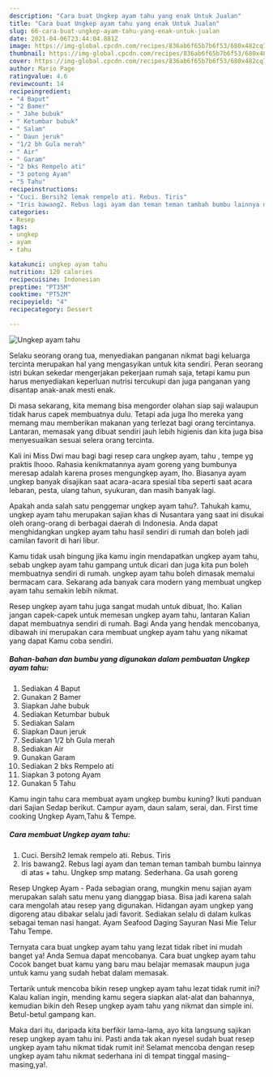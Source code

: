 ```yaml
---
description: "Cara buat Ungkep ayam tahu yang enak Untuk Jualan"
title: "Cara buat Ungkep ayam tahu yang enak Untuk Jualan"
slug: 66-cara-buat-ungkep-ayam-tahu-yang-enak-untuk-jualan
date: 2021-04-06T23:44:04.881Z
image: https://img-global.cpcdn.com/recipes/836ab6f65b7b6f53/680x482cq70/ungkep-ayam-tahu-foto-resep-utama.jpg
thumbnail: https://img-global.cpcdn.com/recipes/836ab6f65b7b6f53/680x482cq70/ungkep-ayam-tahu-foto-resep-utama.jpg
cover: https://img-global.cpcdn.com/recipes/836ab6f65b7b6f53/680x482cq70/ungkep-ayam-tahu-foto-resep-utama.jpg
author: Mario Page
ratingvalue: 4.6
reviewcount: 14
recipeingredient:
- "4 Baput"
- "2 Bamer"
- " Jahe bubuk"
- " Ketumbar bubuk"
- " Salam"
- " Daun jeruk"
- "1/2 bh Gula merah"
- " Air"
- " Garam"
- "2 bks Rempelo ati"
- "3 potong Ayam"
- "5 Tahu"
recipeinstructions:
- "Cuci. Bersih2 lemak rempelo ati. Rebus. Tiris"
- "Iris bawang2. Rebus lagi ayam dan teman teman tambah bumbu lainnya di atas + tahu. Ungkep smp matang. Sederhana. Ga usah goreng"
categories:
- Resep
tags:
- ungkep
- ayam
- tahu

katakunci: ungkep ayam tahu 
nutrition: 120 calories
recipecuisine: Indonesian
preptime: "PT35M"
cooktime: "PT52M"
recipeyield: "4"
recipecategory: Dessert

---
```



![Ungkep ayam tahu](https://img-global.cpcdn.com/recipes/836ab6f65b7b6f53/680x482cq70/ungkep-ayam-tahu-foto-resep-utama.jpg)

Selaku seorang orang tua, menyediakan panganan nikmat bagi keluarga tercinta merupakan hal yang mengasyikan untuk kita sendiri. Peran seorang istri bukan sekedar mengerjakan pekerjaan rumah saja, tetapi kamu pun harus menyediakan keperluan nutrisi tercukupi dan juga panganan yang disantap anak-anak mesti enak.

Di masa  sekarang, kita memang bisa mengorder olahan siap saji walaupun tidak harus capek membuatnya dulu. Tetapi ada juga lho mereka yang memang mau memberikan makanan yang terlezat bagi orang tercintanya. Lantaran, memasak yang dibuat sendiri jauh lebih higienis dan kita juga bisa menyesuaikan sesuai selera orang tercinta. 

Kali ini Miss Dwi mau bagi bagi resep cara ungkep ayam, tahu , tempe yg praktis lhooo. Rahasia kenikmatannya ayam goreng yang bumbunya meresap adalah karena proses mengungkep ayam, lho. Biasanya ayam ungkep banyak disajikan saat acara-acara spesial tiba seperti saat acara lebaran, pesta, ulang tahun, syukuran, dan masih banyak lagi.

Apakah anda salah satu penggemar ungkep ayam tahu?. Tahukah kamu, ungkep ayam tahu merupakan sajian khas di Nusantara yang saat ini disukai oleh orang-orang di berbagai daerah di Indonesia. Anda dapat menghidangkan ungkep ayam tahu hasil sendiri di rumah dan boleh jadi camilan favorit di hari libur.

Kamu tidak usah bingung jika kamu ingin mendapatkan ungkep ayam tahu, sebab ungkep ayam tahu gampang untuk dicari dan juga kita pun boleh membuatnya sendiri di rumah. ungkep ayam tahu boleh dimasak memalui bermacam cara. Sekarang ada banyak cara modern yang membuat ungkep ayam tahu semakin lebih nikmat.

Resep ungkep ayam tahu juga sangat mudah untuk dibuat, lho. Kalian jangan capek-capek untuk memesan ungkep ayam tahu, lantaran Kalian dapat membuatnya sendiri di rumah. Bagi Anda yang hendak mencobanya, dibawah ini merupakan cara membuat ungkep ayam tahu yang nikamat yang dapat Kamu coba sendiri.

<!--inarticleads1-->

##### Bahan-bahan dan bumbu yang digunakan dalam pembuatan Ungkep ayam tahu:

1. Sediakan 4 Baput
1. Gunakan 2 Bamer
1. Siapkan  Jahe bubuk
1. Sediakan  Ketumbar bubuk
1. Sediakan  Salam
1. Siapkan  Daun jeruk
1. Sediakan 1/2 bh Gula merah
1. Sediakan  Air
1. Gunakan  Garam
1. Sediakan 2 bks Rempelo ati
1. Siapkan 3 potong Ayam
1. Gunakan 5 Tahu


Kamu ingin tahu cara membuat ayam ungkep bumbu kuning? Ikuti panduan dari Sajian Sedap berikut. Campur ayam, daun salam, serai, dan. First time cooking Ungkep Ayam,Tahu &amp; Tempe. 

<!--inarticleads2-->

##### Cara membuat Ungkep ayam tahu:

1. Cuci. Bersih2 lemak rempelo ati. Rebus. Tiris
1. Iris bawang2. Rebus lagi ayam dan teman teman tambah bumbu lainnya di atas + tahu. Ungkep smp matang. Sederhana. Ga usah goreng


Resep Ungkep Ayam - Pada sebagian orang, mungkin menu sajian ayam merupakan salah satu menu yang dianggap biasa. Bisa jadi karena salah cara mengolah atau resep yang digunakan. Hidangan ayam ungkep yang digoreng atau dibakar selalu jadi favorit. Sediakan selalu di dalam kulkas sebagai teman nasi hangat. Ayam Seafood Daging Sayuran Nasi Mie Telur Tahu Tempe. 

Ternyata cara buat ungkep ayam tahu yang lezat tidak ribet ini mudah banget ya! Anda Semua dapat mencobanya. Cara buat ungkep ayam tahu Cocok banget buat kamu yang baru mau belajar memasak maupun juga untuk kamu yang sudah hebat dalam memasak.

Tertarik untuk mencoba bikin resep ungkep ayam tahu lezat tidak rumit ini? Kalau kalian ingin, mending kamu segera siapkan alat-alat dan bahannya, kemudian bikin deh Resep ungkep ayam tahu yang nikmat dan simple ini. Betul-betul gampang kan. 

Maka dari itu, daripada kita berfikir lama-lama, ayo kita langsung sajikan resep ungkep ayam tahu ini. Pasti anda tak akan nyesel sudah buat resep ungkep ayam tahu nikmat tidak rumit ini! Selamat mencoba dengan resep ungkep ayam tahu nikmat sederhana ini di tempat tinggal masing-masing,ya!.


